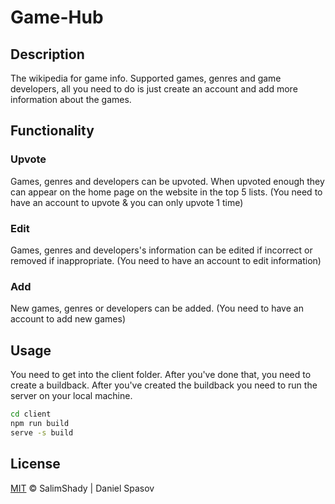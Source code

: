# Game-Hub

## Description
The wikipedia for game info. Supported games, genres and game developers, all you need to do is just create an account and add more information about the games.

## Functionality
### Upvote
Games, genres and developers can be upvoted. When upvoted enough they can appear on the home page on the website in the top 5 lists. (You need to have an account to upvote & you can only upvote 1 time)
### Edit
Games, genres and developers's information can be edited if incorrect or removed if inappropriate. (You need to have an account to edit information)
### Add 
New games, genres or developers can be added. (You need to have an account to add new games)

## Usage
You need to get into the client folder.
After you've done that, you need to create a buildback.
After you've created the buildback you need to run the server on your local machine.
```bash
cd client
npm run build
serve -s build
```

## License
[MIT](https://choosealicense.com/licenses/mit/) &copy; SalimShady | Daniel Spasov

